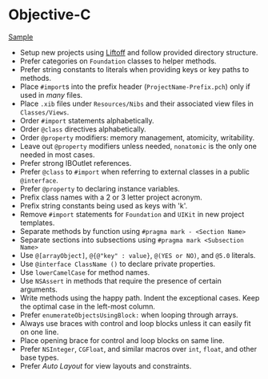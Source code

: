 # Objective-C

[Sample](sample.m)

- Setup new projects using [Liftoff] and follow provided directory structure.
- Prefer categories on `Foundation` classes to helper methods.
- Prefer string constants to literals when providing keys or key paths to methods.
- Place `#import`s into the prefix header (`ProjectName-Prefix.pch`) only if used in _many_ files.
- Place `.xib` files under `Resources/Nibs` and their associated view files in `Classes/Views`.
- Order `#import` statements alphabetically.
- Order `@class` directives alphabetically.
- Order `@property` modifiers: memory management, atomicity, writability.
- Leave out `@property` modifiers unless needed, `nonatomic` is the only one needed in most cases.
- Prefer strong IBOutlet references.
- Prefer `@class` to `#import` when referring to external classes in a public `@interface`.
- Prefer `@property` to declaring instance variables.
- Prefix class names with a 2 or 3 letter project acronym.
- Prefix string constants being used as keys with 'k'.
- Remove `#import` statements for `Foundation` and `UIKit` in new project templates.
- Separate methods by function using `#pragma mark - <Section Name>`
- Separate sections into subsections using `#pragma mark <Subsection Name>`
- Use `@[arrayObject]`, `@{@"key" : value}`, `@(YES or NO)`, and `@5.0` literals.
- Use `@interface ClassName ()` to declare private properties.
- Use `lowerCamelCase` for method names.
- Use `NSAssert` in methods that require the presence of certain arguments.
- Write methods using the happy path. Indent the exceptional cases. Keep the optimal case in the left-most column.
- Prefer `enumerateObjectsUsingBlock:` when looping through arrays.
- Always use braces with control and loop blocks unless it can easily fit on one line.
- Place opening brace for control and loop blocks on same line.
- Prefer `NSInteger`, `CGFloat`, and similar macros over `int`, `float`, and other base types.
- Prefer _Auto Layout_ for view layouts and constraints.

[liftoff]: https://github.com/thoughtbot/liftoff
